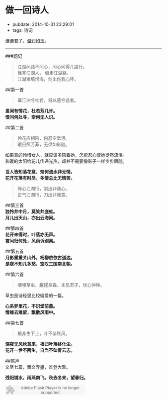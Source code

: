 # 做一回诗人

- pubdate: 2014-10-31 23:29:01
- tags: 诗词

谦谦君子，温润如玉。

----------------------------------

###题记
> 江湖问路不问心，问心问得几路行。  
   我非江湖人， 偏走江湖路。  
   江湖难填恨海，剑出伤我心怀。 

##第一首 
> 搴汀洲兮杜若，将以遗兮远者。  

**虽闻有情花，杜若芳几许。**    
**借问何处寻，奈何无人识。**  

##第二首  
> 怜花应相陪，何忍空垂泪。  
   暖日照芳菲，无须如影随。  

如果真的怜惜女人，就应该多陪着她，怎能忍心使她徒然流泪。  
和暖的太阳给花儿传递光热，却并不需要像影子一样步步跟随。  

**世人皆知落花意，奈何流水非无情。**    
**花开花落有时尽，多情总比无情苦。**    

> 碎心江湖行，剑出非我心。  
   正气江湖行，刀出非我意。  

##第三首  
**独怜井中月，莫笑井底蛙。**    
**月儿出天山，亦出云海间。**    

##第四首  
**花开未得时，叶落亦无声。**    
**君问归何处，风雨诉别离。**    

##第五首  
**月影重重关山外，杨柳依依古道边。**    
**是夜不知几多愁，空叹三国南北朝。**    

##第六首  
>  喓喓草虫，趯趯阜螽。未见君子，忧心忡忡。  

草虫是诗经里比较偏爱的一篇。  

**心系梦里花，不识堂前燕。**    
**情缘去难留，飘散风雨中。**    

##第七首  
> 根非生下土，叶不坠秋风。  

**深夜无风秋意来，根归叶落终化尘。**    
**花开一世不两生，自当不坠青云志。**   

##尾声  
文尽七篇，舞文弄墨，难登大雅。  

**残阳铺水，雨燕南飞。秋去冬来，望春归。**    

<embed src="http://www.xiami.com/widget/0_1770860550/singlePlayer.swf" type="application/x-shockwave-flash" width="257" height="33" wmode="transparent"></embed>
